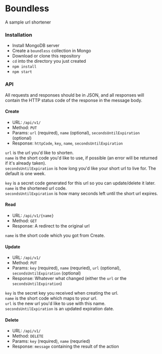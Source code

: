# Boundless
A sample url shortener

### Installation
*   Install MongoDB server
*   Create a `boundless` collection in Mongo
*   Download or clone this repository
*   `cd` into the directory you just created
*   `npm install`
*   `npm start`

### API

All requests and responses should be in JSON, and all responses will contain the HTTP status code of the response in the message body.

#### Create
*   URL: `/api/v1/`
*   Method: `PUT`
*   Params: `url` (required), `name` (optional), `secondsUntilExpiration` (optional)
*   Response: `httpCode`, `key`, `name`, `secondsUntilExpiration`

`url` is the url you'd like to shorten.  
`name` is the short code you'd like to use, if possible (an error will be returned if it's already taken).  
`secondsUntilExpiration` is how long you'd like your short url to live for. The default is one week.  
  
`key` is a secret code generated for this url so you can update/delete it later.  
`name` is the shortened url code.  
`secondsUntilExpiration` is how many seconds left until the short url expires.  

#### Read
*   URL: `/api/v1/{name}`
*   Method: `GET`
*   Response: A redirect to the original url

`name` is the short code which you got from Create.  
  
#### Update
*   URL: `/api/v1/`
*   Method: `PUT`
*   Params: `key` (required), `name` (requried), `url` (optional), `secondsUntilExpiration` (optional)
*   Response: Whatever what changed (either the `url` or the `secondsUntilExpiration`)

`key` is the secret key you received when creating the url.  
`name` is the short code which maps to your url.  
`url` is the new url you'd like to use with this name.  
`secondsUntilExpiration` is an updated expiration date.    


#### Delete
*   URL: `/api/v1/`
*   Method: `DELETE`
*   Params: `key` (required), `name` (requried)
*   Response: `message` containing the result of the action
